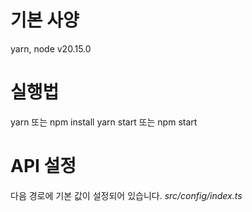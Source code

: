 # 기본 사양

yarn, node v20.15.0

# 실행법

yarn 또는 npm install
yarn start 또는 npm start

# API 설정

다음 경로에 기본 값이 설정되어 있습니다.
_src/config/index.ts_
